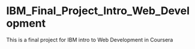 # IBM_Final_Project_Intro_Web_Development
This is a final project for IBM intro to Web Development in Coursera
